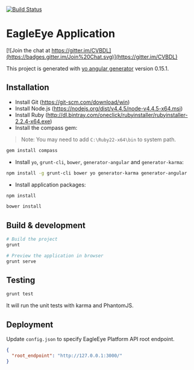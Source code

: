[![Build Status](https://travis-ci.org/CVBDL/EagleEye-App.svg?branch=master)](https://travis-ci.org/CVBDL/EagleEye-App)

# EagleEye Application

[![Join the chat at https://gitter.im/CVBDL](https://badges.gitter.im/Join%20Chat.svg)](https://gitter.im/CVBDL)

This project is generated with [yo angular generator](https://github.com/yeoman/generator-angular)
version 0.15.1.

## Installation

* Install Git (https://git-scm.com/download/win)
* Install Node.js (https://nodejs.org/dist/v4.4.5/node-v4.4.5-x64.msi)
* Install Ruby (http://dl.bintray.com/oneclick/rubyinstaller/rubyinstaller-2.2.4-x64.exe)
* Install the compass gem:

> Note: You may need to add `C:\Ruby22-x64\bin` to system path.

```sh
gem install compass
```

* Install `yo`, `grunt-cli`, `bower`, `generator-angular` and `generator-karma`:

```sh
npm install -g grunt-cli bower yo generator-karma generator-angular
```

* Install application packages:

```sh
npm install
```

```sh
bower install
```

## Build & development

```sh
# Build the project
grunt
```

```sh
# Preview the application in browser
grunt serve
```

## Testing

```sh
grunt test
```

It will run the unit tests with karma and PhantomJS.

## Deployment

Update `config.json` to specify EagleEye Platform API root endpoint.

```json
{
  "root_endpoint": "http://127.0.0.1:3000/"
}
```
